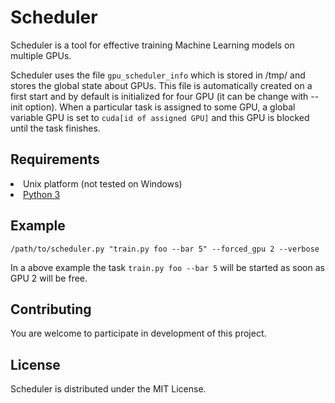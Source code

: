 # **Scheduler**

Scheduler is a tool for effective training Machine Learning models on multiple GPUs. 

Scheduler uses the file `gpu_scheduler_info` which is stored in /tmp/ and stores the global state about GPUs. This file is automatically created on a first start and by default is initialized for four GPU (it can be change with --init option). When a particular task is assigned to some GPU, a global variable GPU is set to `cuda[id of assigned GPU]` and this GPU is blocked until the task finishes.

## Requirements

</ul>
<li>Unix platform (not tested on Windows)</li>
<li><a href="https://www.python.org/">Python 3</a></li>
</ul>

## Example 

```
/path/to/scheduler.py "train.py foo --bar 5" --forced_gpu 2 --verbose
```
In a above example the task `train.py foo --bar 5` will be started as soon as GPU 2 will be free. 

## Contributing
You are welcome to participate in development of this project.

## License
Scheduler is distributed under the MIT License. 
